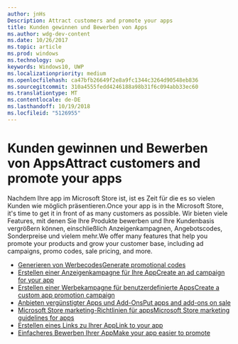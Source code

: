 ```yaml
---
author: jnHs
Description: Attract customers and promote your apps
title: Kunden gewinnen und Bewerben von Apps
ms.author: wdg-dev-content
ms.date: 10/26/2017
ms.topic: article
ms.prod: windows
ms.technology: uwp
keywords: Windows10, UWP
ms.localizationpriority: medium
ms.openlocfilehash: ca47bfb26649f2e8a9fc1344c3264d90548eb836
ms.sourcegitcommit: 310a4555fedd4246188a98b31f6c094abb33ec60
ms.translationtype: MT
ms.contentlocale: de-DE
ms.lasthandoff: 10/19/2018
ms.locfileid: "5126955"
---
```

# <a name="attract-customers-and-promote-your-apps"></a><span data-ttu-id="cf833-103">Kunden gewinnen und Bewerben von Apps</span><span class="sxs-lookup"><span data-stu-id="cf833-103">Attract customers and promote your apps</span></span>

<span data-ttu-id="cf833-104">Nachdem Ihre app im Microsoft Store ist, ist es Zeit für die es so vielen Kunden wie möglich präsentieren.</span><span class="sxs-lookup"><span data-stu-id="cf833-104">Once your app is in the Microsoft Store, it's time to get it in front of as many customers as possible.</span></span> <span data-ttu-id="cf833-105">Wir bieten viele Features, mit denen Sie Ihre Produkte bewerben und Ihre Kundenbasis vergrößern können, einschließlich Anzeigenkampagnen, Angebotscodes, Sonderpreise und vielem mehr.</span><span class="sxs-lookup"><span data-stu-id="cf833-105">We offer many features that help you promote your products and grow your customer base, including ad campaigns, promo codes, sale pricing, and more.</span></span>

-   [<span data-ttu-id="cf833-106">Generieren von Werbecodes</span><span class="sxs-lookup"><span data-stu-id="cf833-106">Generate promotional codes</span></span>](generate-promotional-codes.md)
-   [<span data-ttu-id="cf833-107">Erstellen einer Anzeigenkampagne für Ihre App</span><span class="sxs-lookup"><span data-stu-id="cf833-107">Create an ad campaign for your app</span></span>](create-an-ad-campaign-for-your-app.md)
-   [<span data-ttu-id="cf833-108">Erstellen einer Werbekampagne für benutzerdefinierte Apps</span><span class="sxs-lookup"><span data-stu-id="cf833-108">Create a custom app promotion campaign</span></span>](create-a-custom-app-promotion-campaign.md)
-   [<span data-ttu-id="cf833-109">Anbieten vergünstigter Apps und Add-Ons</span><span class="sxs-lookup"><span data-stu-id="cf833-109">Put apps and add-ons on sale</span></span>](put-apps-and-add-ons-on-sale.md)
-   [<span data-ttu-id="cf833-110">Microsoft Store marketing-Richtlinien für apps</span><span class="sxs-lookup"><span data-stu-id="cf833-110">Microsoft Store marketing guidelines for apps</span></span>](app-marketing-guidelines.md)
-   [<span data-ttu-id="cf833-111">Erstellen eines Links zu Ihrer App</span><span class="sxs-lookup"><span data-stu-id="cf833-111">Link to your app</span></span>](link-to-your-app.md)
-   [<span data-ttu-id="cf833-112">Einfacheres Bewerben Ihrer App</span><span class="sxs-lookup"><span data-stu-id="cf833-112">Make your app easier to promote</span></span>](make-your-app-easier-to-promote.md)

 

 

